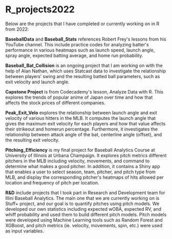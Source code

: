 # R_projects2022

Below are the projects that I have completed or currently working on in R from 2022:

**BaseballData** and **Baseball_Stats** references Robert Frey's lessons from his YouTube channel. This include practice codes for analyzing batter's performance in various heatmaps such as launch speed, launch angle, spray angle, expected batting average, and home run probability.

**Baseball_Bat_Collision** is an ongoing project that I am working on with the help of Alan Nathan, which uses Statcast data to investigate the relationship between players’ swing and the resulting batted ball parameters, such as exit velocity and launch angle.

**Capstone Project** is from Codecademy's lesson, Analyze Data with R. This explores the trends of popular anime of Japan over time and how that affects the stock prices of different companies.

**Peak_Exit_Velo** explores the relationship between launch angle and exit velocity of various hitters in the MLB. It computes the launch angle that gives the maximum exit velocity for each players and how that value affects their strikeout and homerun percentage. Furthermore, it investigates the relationship between attack angle of the bat, centerline angle (offset), and the resulting exit velocity.

**Pitching_Efficiency** is my final project for Baseball Analytics Course at University of Illinois at Urbana Champaign. It explores pitch metrics different pitchers in the MLB including velocity, movements, and command to determine what makes a good pitcher. In addition, it contains a Shiny app that enables a user to select season, team, pitcher, and pitch type from MLB, and display the corresponding pitcher's heatmaps of hits allowed per location and frequency of pitch per location. 

**R&D** include projects that I took part in Research and Development team for Illini Baseball Analytics. The main one that we are currently working on is Stuff+ project, and our goal is to quantify pitches using pitch models. We developed our own statistics including expected wOBA, expected RV, and whiff probability and used them to build different pitch models. Pitch models were developed using Machine Learning tools such as Random Forest and XGBoost, and pitch metrics (ie. velocity, movements, spin, etc.) were used as input variables.  







